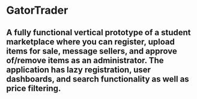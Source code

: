 # GatorTrader

## A fully functional vertical prototype of a student marketplace where you can register, upload items for sale, message sellers, and approve of/remove items as an administrator. The application has lazy registration, user dashboards, and search functionality as well as price filtering.
